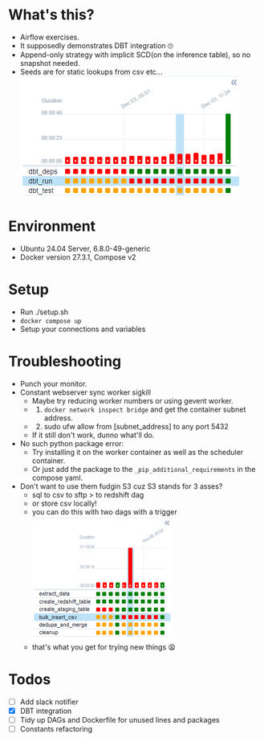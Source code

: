 # What's this?
- Airflow exercises.
- It supposedly demonstrates DBT integration 🙄
- Append-only strategy with implicit SCD(on the inference table), so no snapshot needed.
- Seeds are for static lookups from csv etc...
![alt text](image-2.png)
# Environment
- Ubuntu 24.04 Server, 6.8.0-49-generic
- Docker version 27.3.1, Compose v2

# Setup
- Run ./setup.sh
- `docker compose up`
- Setup your connections and variables

# Troubleshooting
- Punch your monitor.
- Constant webserver sync worker sigkill
    - Maybe try reducing worker numbers or using gevent worker.
    - 1. `docker network inspect bridge` and get the container subnet address.
    - 2. sudo ufw allow from [subnet_address] to any port 5432
    - If it still don't work, dunno what'll do.
- No such python package error:
    - Try installing it on the worker container as well as the scheduler container.
    - Or just add the package to the `_pip_additional_requirements` in the compose yaml.
- Don't want to use them fudgin S3 cuz S3 stands for 3 asses?
    - sql to csv to sftp >  to redshift dag
    - or store csv locally!
    - you can do this with two dags with a trigger
    ![alt text](image-1.png)
    - that's what you get for trying new things 😫
# Todos
- [ ] Add slack notifier
- [x] DBT integration
- [ ] Tidy up DAGs and Dockerfile for unused lines and packages
- [ ] Constants refactoring